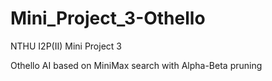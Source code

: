 # Mini_Project_3-Othello
NTHU I2P(II) Mini Project 3

Othello AI based on MiniMax search with Alpha-Beta pruning
